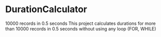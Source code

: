 # DurationCalculator
10000 records in 0.5 seconds This project calculates durations for more than 10000 records in 0.5 seconds without using any loop (FOR, WHILE)
